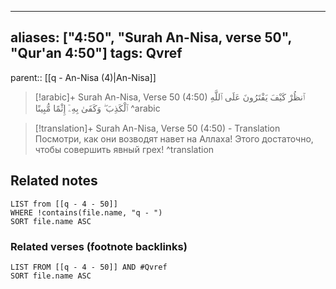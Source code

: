 
---
aliases: ["4:50", "Surah An-Nisa, verse 50", "Qur'an 4:50"]
tags: Qvref
---

parent:: [[q - An-Nisa (4)|An-Nisa]]

> [!arabic]+ Surah An-Nisa, Verse 50 (4:50)
> <span class="quran-arabic">ٱنظُرْ كَيْفَ يَفْتَرُونَ عَلَى ٱللَّهِ ٱلْكَذِبَ ۖ وَكَفَىٰ بِهِۦٓ إِثْمًا مُّبِينًا</span>
^arabic

> [!translation]+ Surah An-Nisa, Verse 50 (4:50) - Translation
> Посмотри, как они возводят навет на Аллаха! Этого достаточно, чтобы совершить явный грех!
^translation



## Related notes
```dataview
LIST from [[q - 4 - 50]]
WHERE !contains(file.name, "q - ")
SORT file.name ASC
```

### Related verses (footnote backlinks)
```dataview
LIST FROM [[q - 4 - 50]] AND #Qvref
SORT file.name ASC
```

